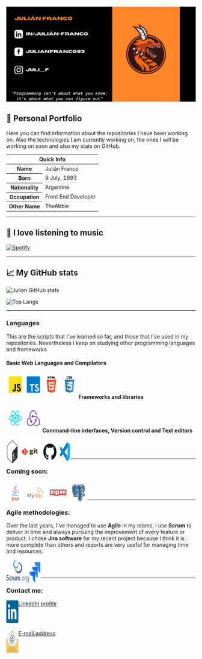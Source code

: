 ![Header](https://github.com/Franco-Julian/Franco-Julian/blob/1f1721ac8c32f2dffaf7b0a88c3b5705ffff6979/profile%20Banner.png "Header")
## &#128075; Personal Portfolio

Here you can find information about the repositories I have been working on. Also the technologies I am currently working on, the ones I will be working on soon and also my stats on GitHub.

<table>
<thead>
<tr>
<th colspan="2">Quick Info</th>
</tr>
</thead>
<tbody>
<tr><th scope='row'>Name</th><td>Julián Franco</td></tr>
<tr><th scope='row'>Born</th><td><time datetime="1993-09-07 ">9 July, 1993</time></td></tr>
<tr><th scope='row'>Nationality</th><td>Argentine</td></tr>
<tr><th scope='row'>Occupation</th><td>Front End Developer</td></tr>
<tr><th scope='row'>Other Name</th><td>TheAbbie</td></tr>
</tbody>
</table>

-----------------------------------------------

## &#127925; I love listening to music

[![Spotify](https:/franco-julian.vercel.app/api/spotify)](https://open.spotify.com/user/USER_NAME)




-----------------------------------------------

## &#128200; My GitHub stats

![Julian GitHub stats](https://github-readme-stats.vercel.app/api?username=Franco-Julian&theme=dracula)

![Top Langs](https://github-readme-stats.vercel.app/api/top-langs/?username=Franco-Julian&theme=dracula)

-----------------------------------------------

<h3>Languages</h3>
<p>This are the scripts that I've learned so far, and those that I've used in my repositories. Nevertheless I keep on studying other programming languages and frameworks.</p>

<h4>Basic Web Languages and Compilators</h4>
<a href="https://developer.mozilla.org/en-US/docs/Web/JavaScript"><img alt="Javascript" src="https://raw.githubusercontent.com/triciopa/triciopa/main/logos/languages/javascript.svg" align="left" height="60" width="48" ></a>
<a href="https://www.typescriptlang.org/"><img alt="Typescript" src="https://github.com/Franco-Julian/Franco-Julian/blob/f227062ee8082c085d8400ed8a4129fb12fc8ad9/logos/languages/typescript.svg" align="left" height="60" width="48" ></a>
<a href="https://www.w3schools.com/html/default.asp"><img alt="HTML5" src="https://github.com/Franco-Julian/Franco-Julian/blob/f227062ee8082c085d8400ed8a4129fb12fc8ad9/logos/others/html.svg" align="left" height="60" width="48" ></a>
<a href="https://css-tricks.com/"><img alt="CSS3" src="https://github.com/Franco-Julian/Franco-Julian/blob/f227062ee8082c085d8400ed8a4129fb12fc8ad9/logos/others/css.svg" align="left" height="60" width="48" ></a>
<br/><br/>

<h4>Frameworks and libraries</h4>
<a href="https://reactjs.org/docs/hello-world.html"><img alt="React" src="https://github.com/Franco-Julian/Franco-Julian/blob/f227062ee8082c085d8400ed8a4129fb12fc8ad9/logos/frameworks/react.svg" align="left" height="60" width="48" ></a>
<a href="https://redux.js.org/tutorials/essentials/part-1-overview-concepts"><img alt="Redux" src="https://github.com/Franco-Julian/Franco-Julian/blob/f227062ee8082c085d8400ed8a4129fb12fc8ad9/logos/frameworks/redux.svg" align="left" height="60" width="48" ></a>
<br/><br/>

<h4>Command-line interfaces, Version control and Text editors</h4>
<a href="https://devdocs.io/bash/" target="_blank"><img alt="Bash" src="https://github.com/Franco-Julian/Franco-Julian/blob/f227062ee8082c085d8400ed8a4129fb12fc8ad9/logos/languages/bash.svg" align="left" height="60" width="32" ></a>
<a href="https://git-scm.com/docs/gittutorial" target="_blank"><img alt="Git" src="https://github.com/Franco-Julian/Franco-Julian/blob/f227062ee8082c085d8400ed8a4129fb12fc8ad9/logos/others/git.svg" align="left" height="60" width="60" ></a>
<a href="https://docs.github.com/es" target="_blank"><img alt="GitHub" src="https://github.com/Franco-Julian/Franco-Julian/blob/f227062ee8082c085d8400ed8a4129fb12fc8ad9/logos/cloud/github.svg" align="left" height="60" width="48"></a>
<a href="https://marketplace.visualstudio.com/" target="_blank"><img alt="VSCode" src="https://github.com/Franco-Julian/Franco-Julian/blob/f227062ee8082c085d8400ed8a4129fb12fc8ad9/logos/editors/vscode.svg" align="left" height="60" width="32"></a>

<br/><br/>

-----------------------------------------------

<h3>Coming soon:</h3>

<a href="https://docs.oracle.com/en/java/"><img alt="Java" src="https://github.com/Franco-Julian/Franco-Julian/blob/f227062ee8082c085d8400ed8a4129fb12fc8ad9/logos/languages/java.svg" align="left" height="60" width="48" ></a>
<a href="https://dev.mysql.com/doc/"><img alt="MySQL" src="https://github.com/Franco-Julian/Franco-Julian/blob/f227062ee8082c085d8400ed8a4129fb12fc8ad9/logos/databases/mysql.svg" align="left" height="60" width="60" ></a>
<a href="https://www.npmjs.com/"><img alt="NPM" src="https://github.com/Franco-Julian/Franco-Julian/blob/f227062ee8082c085d8400ed8a4129fb12fc8ad9/logos/others/npm.svg" align="left" height="60" width="60" ></a>
<a href="https://www.postgresql.org/docs/13/index.html"><img alt="PostgreSQL" src="https://github.com/Franco-Julian/Franco-Julian/blob/f227062ee8082c085d8400ed8a4129fb12fc8ad9/logos/databases/postgresql.svg" align="left" height="60" width="48" ></a>

<br/><br/>

-----------------------------------------------
<h3>Agile methodologies:</h3>
<p>Over the last years, I've managed to use <b>Agile</b> in my teams, i use <b>Scrum</b> to deliver in time and always pursuing the improvement of every feature or product. I chose <b>Jira software</b> for my recent project because I think it is more complete than others and reports are very useful for managing time and resources.</p>

<a href="https://www.scrum.org/resources/blog"><img alt="Scrum" src="https://github.com/Franco-Julian/Franco-Julian/blob/f227062ee8082c085d8400ed8a4129fb12fc8ad9/logos/others/scrumorg-1.svg" align="left" height="60" width="60" ></a>
<a href="https://www.atlassian.com/es/software/jira"><img alt="Jira" src="https://github.com/Franco-Julian/Franco-Julian/blob/f227062ee8082c085d8400ed8a4129fb12fc8ad9/logos/others/jira-1.svg" align="left" height="60" width="32" ></a>

<br/><br/>

-----------------------------------------------

<h3>Contact me:</h3>
<a href="https://www.linkedin.com/in/julián-franco/"><img alt="LinkedIn" src="https://github.com/Franco-Julian/Franco-Julian/blob/f227062ee8082c085d8400ed8a4129fb12fc8ad9/logos/others/linkedin-icon-2.svg" align="left" height="60" width="32" >LinkedIn profile</a>

<br/><br/>

<a href="mailto:julifranco1993@hotmail.com"><img alt="E-mail" src="https://github.com/Franco-Julian/Franco-Julian/blob/f227062ee8082c085d8400ed8a4129fb12fc8ad9/logos/others/email.svg" align="left" height="60" width="32" >E-mail address</a>
